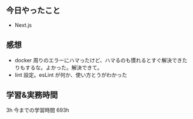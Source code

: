 ## 今日やったこと

- Next.js

## 感想

- docker 周りのエラーにハマったけど、ハマるのも慣れるとすぐ解決できたりもするな。よかった。解決できて。
- lint 設定。esLint が何か、使い方とうがわかった

## 学習&実務時間

3h
今までの学習時間 693h
